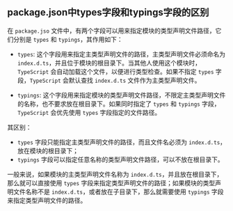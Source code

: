 ## package.json中types字段和typings字段的区别

在 `package.jso` 文件中，有两个字段可以用来指定模块的类型声明文件路径，它们分别是 `types` 和 `typings`，其作用如下：

- `types`: 这个字段用来指定主类型声明文件的路径，主类型声明文件必须命名为 `index.d.ts`，并且位于模块的根目录下。当其他人使用这个模块时，`TypeScript` 会自动加载这个文件，以便进行类型检查。如果不指定 `types` 字段，`TypeScript` 会默认查找 `index.d.ts` 文件作为主类型声明文件。

- `typings`: 这个字段用来指定模块的类型声明文件路径，不限定主类型声明文件的名称，也不要求放在根目录下。如果同时指定了 `types` 和 `typings` 字段，`TypeScript` 会优先使用 `types` 字段指定的文件路径。

其区别：

- `types` 字段只能指定主类型声明文件的路径，而且文件名必须为 `index.d.ts`，放在模块的根目录下；
- `typings` 字段可以指定任意名称的类型声明文件路径，可以不放在根目录下。


一般来说，如果模块的主类型声明文件名称为 `index.d.ts`，并且放在根目录下，那么就可以直接使用 `types` 字段来指定类型声明文件的路径；如果模块的类型声明文件名称不是 `index.d.ts`，或者放在子目录下，那么就需要使用 `typings` 字段来指定类型声明文件的路径。
